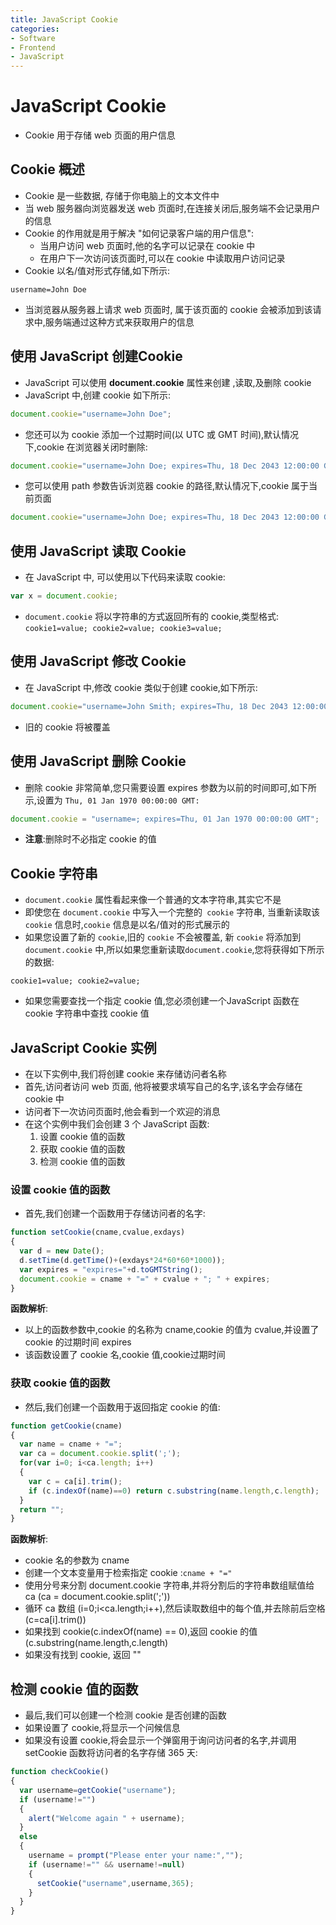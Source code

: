 ```yaml
---
title: JavaScript Cookie
categories:
- Software
- Frontend
- JavaScript
---
```

# JavaScript Cookie

- Cookie 用于存储 web 页面的用户信息

## Cookie 概述

- Cookie 是一些数据, 存储于你电脑上的文本文件中
- 当 web 服务器向浏览器发送 web 页面时,在连接关闭后,服务端不会记录用户的信息
- Cookie 的作用就是用于解决 "如何记录客户端的用户信息":
    - 当用户访问 web 页面时,他的名字可以记录在 cookie 中
    - 在用户下一次访问该页面时,可以在 cookie 中读取用户访问记录
- Cookie 以名/值对形式存储,如下所示:

```
username=John Doe
```

- 当浏览器从服务器上请求 web 页面时, 属于该页面的 cookie 会被添加到该请求中,服务端通过这种方式来获取用户的信息

## 使用 JavaScript 创建Cookie

- JavaScript 可以使用 **document.cookie** 属性来创建 ,读取,及删除 cookie
- JavaScript 中,创建 cookie 如下所示:

```js
document.cookie="username=John Doe";
```

- 您还可以为 cookie 添加一个过期时间(以 UTC 或 GMT 时间),默认情况下,cookie 在浏览器关闭时删除:

```js
document.cookie="username=John Doe; expires=Thu, 18 Dec 2043 12:00:00 GMT";
```

- 您可以使用 path 参数告诉浏览器 cookie 的路径,默认情况下,cookie 属于当前页面

```js
document.cookie="username=John Doe; expires=Thu, 18 Dec 2043 12:00:00 GMT; path=/";
```

## 使用 JavaScript 读取 Cookie

- 在 JavaScript 中, 可以使用以下代码来读取 cookie:

```js
var x = document.cookie;
```

- `document.cookie` 将以字符串的方式返回所有的 cookie,类型格式: `cookie1=value; cookie2=value; cookie3=value;`

## 使用 JavaScript 修改 Cookie

- 在 JavaScript 中,修改 cookie 类似于创建 cookie,如下所示:

```js
document.cookie="username=John Smith; expires=Thu, 18 Dec 2043 12:00:00 GMT; path=/";
```

- 旧的 cookie 将被覆盖

## 使用 JavaScript 删除 Cookie

- 删除 cookie 非常简单,您只需要设置 expires 参数为以前的时间即可,如下所示,设置为 `Thu, 01 Jan 1970 00:00:00 GMT:`

```js
document.cookie = "username=; expires=Thu, 01 Jan 1970 00:00:00 GMT";
```

- **注意**:删除时不必指定 cookie 的值

## Cookie 字符串

- `document.cookie` 属性看起来像一个普通的文本字符串,其实它不是
- 即使您在 `document.cookie` 中写入一个完整的` cookie` 字符串, 当重新读取该 `cookie` 信息时,`cookie` 信息是以名/值对的形式展示的
- 如果您设置了新的 `cookie`,旧的 `cookie` 不会被覆盖, 新 `cookie` 将添加到 `document.cookie` 中,所以如果您重新读取`document.cookie`,您将获得如下所示的数据:

```
cookie1=value; cookie2=value;
```

- 如果您需要查找一个指定 cookie 值,您必须创建一个JavaScript 函数在 cookie 字符串中查找 cookie 值

## JavaScript Cookie 实例

- 在以下实例中,我们将创建 cookie 来存储访问者名称
- 首先,访问者访问 web 页面, 他将被要求填写自己的名字,该名字会存储在 cookie 中
- 访问者下一次访问页面时,他会看到一个欢迎的消息
- 在这个实例中我们会创建 3 个 JavaScript 函数:
    1. 设置 cookie 值的函数
    2. 获取 cookie 值的函数
    3. 检测 cookie 值的函数

### 设置 cookie 值的函数

- 首先,我们创建一个函数用于存储访问者的名字:

```js
function setCookie(cname,cvalue,exdays)
{
  var d = new Date();
  d.setTime(d.getTime()+(exdays*24*60*60*1000));
  var expires = "expires="+d.toGMTString();
  document.cookie = cname + "=" + cvalue + "; " + expires;
}
```

**函数解析**:

- 以上的函数参数中,cookie 的名称为 cname,cookie 的值为 cvalue,并设置了 cookie 的过期时间 expires
- 该函数设置了 cookie 名,cookie 值,cookie过期时间

### 获取 cookie 值的函数

- 然后,我们创建一个函数用于返回指定 cookie 的值:

```js
function getCookie(cname)
{
  var name = cname + "=";
  var ca = document.cookie.split(';');
  for(var i=0; i<ca.length; i++)
  {
    var c = ca[i].trim();
    if (c.indexOf(name)==0) return c.substring(name.length,c.length);
  }
  return "";
}
```

**函数解析**:

- cookie 名的参数为 cname
- 创建一个文本变量用于检索指定 cookie :`cname + "="`
- 使用分号来分割 document.cookie 字符串,并将分割后的字符串数组赋值给 ca (ca = document.cookie.split(';'))
- 循环 ca 数组 (i=0;i<ca.length;i++),然后读取数组中的每个值,并去除前后空格 (c=ca[i].trim())
- 如果找到 cookie(c.indexOf(name) == 0),返回 cookie 的值 (c.substring(name.length,c.length)
- 如果没有找到 cookie, 返回 ""

## 检测 cookie 值的函数

- 最后,我们可以创建一个检测 cookie 是否创建的函数
- 如果设置了 cookie,将显示一个问候信息
- 如果没有设置 cookie,将会显示一个弹窗用于询问访问者的名字,并调用 setCookie 函数将访问者的名字存储 365 天:

```js
function checkCookie()
{
  var username=getCookie("username");
  if (username!="")
  {
    alert("Welcome again " + username);
  }
  else
  {
    username = prompt("Please enter your name:","");
    if (username!="" && username!=null)
    {
      setCookie("username",username,365);
    }
  }
}
```

